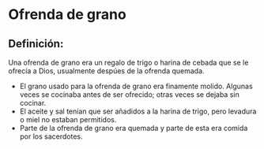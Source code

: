 # Ofrenda de grano

## Definición: 

Una ofrenda de grano era un regalo de trigo o harina de cebada que se le ofrecía a Dios, usualmente despúes de la ofrenda quemada.

* El grano usado para la ofrenda de grano era finamente molido. Algunas veces se cocinaba antes de ser ofrecido; otras veces se dejaba sin cocinar.
* El aceite y sal tenían que ser añadidos a la harina de trigo, pero levadura o miel no estaban permitidos.
* Parte de la ofrenda de grano era quemada y parte de esta era comida por los sacerdotes.

